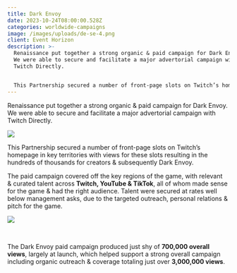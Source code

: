 ```yaml
---
title: Dark Envoy
date: 2023-10-24T08:00:00.528Z
categories: worldwide-campaigns
image: /images/uploads/de-se-4.png
client: Event Horizon
description: >-
  Renaissance put together a strong organic & paid campaign for Dark Envoy.
  We were able to secure and facilitate a major advertorial campaign with
  Twitch Directly. ​


  This Partnership secured a number of front-page slots on Twitch’s homepage in key territories with views for these slots resulting in the hundreds of thousands for creators & subsequently Dark Envoy.​
---
```

Renaissance put together a strong organic & paid campaign for Dark Envoy. We were able to secure and facilitate a major advertorial campaign with Twitch Directly. ​

![](/images/uploads/de-se-2.png)



This Partnership secured a number of front-page slots on Twitch’s homepage in key territories with views for these slots resulting in the hundreds of thousands for creators & subsequently Dark Envoy.​

​The paid campaign covered off the key regions of the game, with relevant & curated talent across **Twitch, YouTube & TikTok**, all of whom made sense for the game & had the right audience. Talent were secured at rates well below management asks, due to the targeted outreach, personal relations & pitch for the game. ​

![](/images/uploads/de-cs-1.png)

​

The Dark Envoy paid campaign produced just shy of **700,000 overall views**, largely at launch, which helped support a strong overall campaign including organic outreach & coverage totaling just over **3,000,000 views**.